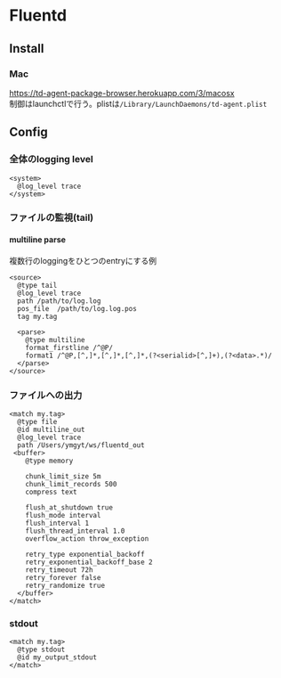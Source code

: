 # Fluentd

## Install

### Mac

https://td-agent-package-browser.herokuapp.com/3/macosx  
制御はlaunchctlで行う。plistは`/Library/LaunchDaemons/td-agent.plist`


## Config

### 全体のlogging level
```
<system>
  @log_level trace
</system>
```

### ファイルの監視(tail)

#### multiline parse

複数行のloggingをひとつのentryにする例
```
<source>
  @type tail
  @log_level trace
  path /path/to/log.log
  pos_file  /path/to/log.log.pos
  tag my.tag

  <parse>
    @type multiline
    format_firstline /^@P/
    format1 /^@P,[^,]*,[^,]*,[^,]*,(?<serialid>[^,]+),(?<data>.*)/
  </parse>
</source>
```
### ファイルへの出力

```
<match my.tag>
  @type file
  @id multiline_out
  @log_level trace
  path /Users/ymgyt/ws/fluentd_out
 <buffer>
    @type memory

    chunk_limit_size 5m
    chunk_limit_records 500
    compress text

    flush_at_shutdown true
    flush_mode interval
    flush_interval 1
    flush_thread_interval 1.0
    overflow_action throw_exception

    retry_type exponential_backoff
    retry_exponential_backoff_base 2
    retry_timeout 72h
    retry_forever false
    retry_randomize true
  </buffer>
</match>
```

### stdout
```
<match my.tag>
  @type stdout
  @id my_output_stdout
</match>
```

